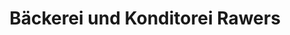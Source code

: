 ---
title: "Bäckerei und Konditorei Rawers"
url: /ahaus/baeckerei-und-konditorei-rawers/
shop: Bäckerei
---